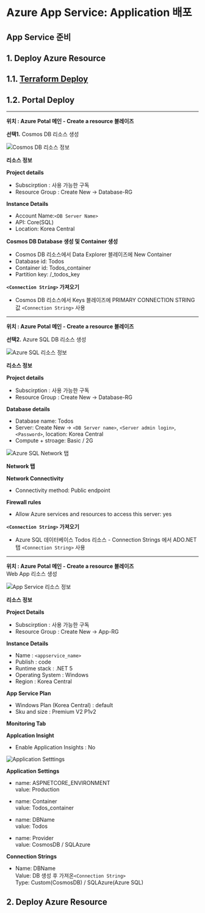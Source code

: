 Azure App Service: Application 배포
====================
## App Service 준비
## **1. Deploy Azure Resource** 
## **1.1. [Terraform Deploy](./terraform/)**
## **1.2. Portal Deploy**
*****************
**위치 : Azure Potal 메인 - Create a resource 블레이즈**  

**선택1.** Cosmos DB 리소스 생성 

![Cosmos DB 리소스 정보](images/msedge_qkTWPh1XFp.png "Cosmos DB 리소스 정보")
  
**리소스 정보**  
  
**Project details**
- Subscirption : 사용 가능한 구독
- Resource Group : Create New -> Database-RG

**Instance Details**
- Account Name:`<DB Server Name>`
- API: Core(SQL)
- Location: Korea Central

**Cosmos DB Database 생성 및 Container 생성**
- Cosmos DB 리소스에서 Data Explorer 블레이즈에 New Container
- Database id: Todos
- Container id: Todos_container
- Partition key: /_todos_key  
  
**`<Connection String>` 가져오기**
- Cosmos DB 리소스에서 Keys 블레이즈에 PRIMARY CONNECTION STRING 값 `<Connection String>` 사용

  
********************  
**위치 : Azure Potal 메인 - Create a resource 블레이즈**  
  
**선택2.** Azure SQL DB 리소스 생성  

![Azure SQL 리소스 정보](images/msedge_QUxbCoIO8N.png "Azure SQL 리소스 정보")
  
**리소스 정보**  
  
**Project details**
- Subscirption : 사용 가능한 구독
- Resource Group : Create New -> Database-RG

**Database details**
- Database name: Todos
- Server: Create New -> `<DB Server name>`, `<Server admin login>`, `<Password>`, location: Korea Central
- Compute + stroage: Basic / 2G  
  
![Azure SQL Network 탭](images/msedge_UuBMpUVoAy.png "Azure SQL Network 탭")
  
**Network 탭**
  
**Network Connectivity**
- Connectivity method: Public endpoint
  
**Firewall rules**
- Allow Azure services and resources to access this server: yes


**`<Connection String>` 가져오기**
- Azure SQL 데이터베이스 Todos 리소스 - Connection Strings 에서 ADO.NET 탭 `<Connection String>` 사용

********************  
**위치 : Azure Potal 메인 - Create a resource 블레이즈**  
Web App 리소스 생성

![App Service 리소스 정보](images/msedge_ZCLOLibPx4.png "App Service 리소스 정보")
  
**리소스 정보**  
  
**Project Details**
- Subscirption : 사용 가능한 구독
- Resource Group : Create New -> App-RG
  
**Instance Details**
- Name : `<appservice_name>`
- Publish : code
- Runtime stack : .NET 5
- Operating System : Windows
- Region : Korea Central  
  
**App Service Plan**
- Windows Plan (Korea Central) : default
- Sku and size : Premium V2 P1v2

**Monitoring Tab**  
  
**Applcation Insight**  
- Enable Application Insights : No
  
![Application Setttings](images/msedge_uokEFPVL8p.png "Application Settings")

**Application Settings**
- name: ASPNETCORE_ENVIRONMENT  
  value: Production
    
- name: Container  
  value: Todos_container
    
- name: DBName  
  value: Todos
    
- name: Provider  
  value: CosmosDB / SQLAzure
    
**Connection Strings**
- Name: DBName  
  Value: DB 생성 후 가져온`<Connection String>`  
  Type: Custom(CosmosDB) / SQLAzure(Azure SQL)

## **2. Deploy Azure Resource** 
